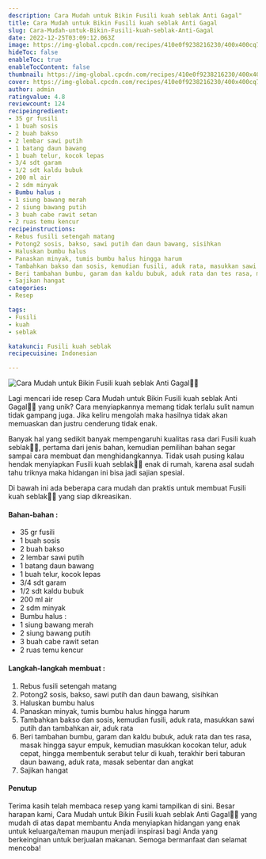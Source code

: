 ```yaml
---
description: Cara Mudah untuk Bikin Fusili kuah seblak Anti Gagal"
title: Cara Mudah untuk Bikin Fusili kuah seblak Anti Gagal
slug: Cara-Mudah-untuk-Bikin-Fusili-kuah-seblak-Anti-Gagal
date: 2022-12-25T03:09:12.063Z
image: https://img-global.cpcdn.com/recipes/410e0f9238216230/400x400cq70/photo.jpg
hideToc: false
enableToc: true
enableTocContent: false
thumbnail: https://img-global.cpcdn.com/recipes/410e0f9238216230/400x400cq70/photo.jpg
cover: https://img-global.cpcdn.com/recipes/410e0f9238216230/400x400cq70/photo.jpg
author: admin
ratingvalue: 4.8
reviewcount: 124
recipeingredient:
- 35 gr fusili
- 1 buah sosis
- 2 buah bakso
- 2 lembar sawi putih
- 1 batang daun bawang
- 1 buah telur, kocok lepas
- 3/4 sdt garam
- 1/2 sdt kaldu bubuk
- 200 ml air
- 2 sdm minyak
- Bumbu halus :
- 1 siung bawang merah
- 2 siung bawang putih
- 3 buah cabe rawit setan
- 2 ruas temu kencur
recipeinstructions:
- Rebus fusili setengah matang
- Potong2 sosis, bakso, sawi putih dan daun bawang, sisihkan
- Haluskan bumbu halus
- Panaskan minyak, tumis bumbu halus hingga harum
- Tambahkan bakso dan sosis, kemudian fusili, aduk rata, masukkan sawi putih dan tambahkan air, aduk rata
- Beri tambahan bumbu, garam dan kaldu bubuk, aduk rata dan tes rasa, masak hingga sayur empuk, kemudian masukkan kocokan telur, aduk cepat, hingga membentuk serabut telur di kuah, terakhir beri taburan daun bawang, aduk rata, masak sebentar dan angkat
- Sajikan hangat
categories:
- Resep

tags:
- Fusili
- kuah
- seblak

katakunci: Fusili kuah seblak
recipecuisine: Indonesian

---
```


![Cara Mudah untuk Bikin Fusili kuah seblak Anti Gagal👩‍🍳](https://img-global.cpcdn.com/recipes/410e0f9238216230/400x400cq70/photo.jpg)

Lagi mencari ide resep Cara Mudah untuk Bikin Fusili kuah seblak Anti Gagal👩‍🍳 yang unik? Cara menyiapkannya memang tidak terlalu sulit namun tidak gampang juga. Jika keliru mengolah maka hasilnya tidak akan memuaskan dan justru cenderung tidak enak.

Banyak hal yang sedikit banyak mempengaruhi kualitas rasa dari Fusili kuah seblak👩‍🍳, pertama dari jenis bahan, kemudian pemilihan bahan segar sampai cara membuat dan menghidangkannya. Tidak usah pusing kalau hendak menyiapkan Fusili kuah seblak👩‍🍳 enak di rumah, karena asal sudah tahu triknya maka hidangan ini bisa jadi sajian spesial.

Di bawah ini ada beberapa cara mudah dan praktis untuk membuat Fusili kuah seblak👩‍🍳 yang siap dikreasikan.

<!--inarticleads1-->

#### Bahan-bahan :

- 35 gr fusili
- 1 buah sosis
- 2 buah bakso
- 2 lembar sawi putih
- 1 batang daun bawang
- 1 buah telur, kocok lepas
- 3/4 sdt garam
- 1/2 sdt kaldu bubuk
- 200 ml air
- 2 sdm minyak
- Bumbu halus :
- 1 siung bawang merah
- 2 siung bawang putih
- 3 buah cabe rawit setan
- 2 ruas temu kencur

<!--inarticleads2-->

#### Langkah-langkah membuat :

1. Rebus fusili setengah matang
1. Potong2 sosis, bakso, sawi putih dan daun bawang, sisihkan
1. Haluskan bumbu halus
1. Panaskan minyak, tumis bumbu halus hingga harum
1. Tambahkan bakso dan sosis, kemudian fusili, aduk rata, masukkan sawi putih dan tambahkan air, aduk rata
1. Beri tambahan bumbu, garam dan kaldu bubuk, aduk rata dan tes rasa, masak hingga sayur empuk, kemudian masukkan kocokan telur, aduk cepat, hingga membentuk serabut telur di kuah, terakhir beri taburan daun bawang, aduk rata, masak sebentar dan angkat
1. Sajikan hangat

#### Penutup

Terima kasih telah membaca resep yang kami tampilkan di sini. Besar harapan kami, Cara Mudah untuk Bikin Fusili kuah seblak Anti Gagal👩‍🍳 yang mudah di atas dapat membantu Anda menyiapkan hidangan yang enak untuk keluarga/teman maupun menjadi inspirasi bagi Anda yang berkeinginan untuk berjualan makanan. Semoga bermanfaat dan selamat mencoba!